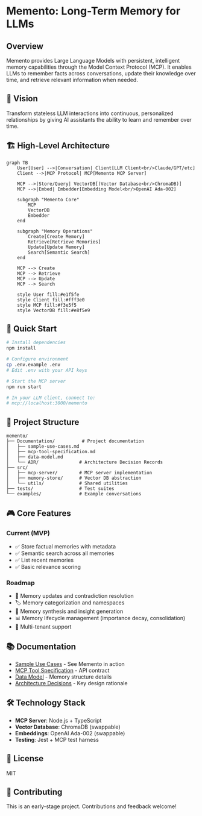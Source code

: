 # Memento: Long-Term Memory for LLMs

## Overview
Memento provides Large Language Models with persistent, intelligent memory capabilities through the Model Context Protocol (MCP). It enables LLMs to remember facts across conversations, update their knowledge over time, and retrieve relevant information when needed.

## 🎯 Vision
Transform stateless LLM interactions into continuous, personalized relationships by giving AI assistants the ability to learn and remember over time.

## 🏗️ High-Level Architecture

```mermaid
graph TB
    User[User] -->|Conversation| Client[LLM Client<br/>Claude/GPT/etc]
    Client -->|MCP Protocol| MCP[Memento MCP Server]
    
    MCP -->|Store/Query| VectorDB[(Vector Database<br/>ChromaDB)]
    MCP -->|Embed| Embedder[Embedding Model<br/>OpenAI Ada-002]
    
    subgraph "Memento Core"
        MCP
        VectorDB
        Embedder
    end
    
    subgraph "Memory Operations"
        Create[Create Memory]
        Retrieve[Retrieve Memories]
        Update[Update Memory]
        Search[Semantic Search]
    end
    
    MCP --> Create
    MCP --> Retrieve
    MCP --> Update
    MCP --> Search
    
    style User fill:#e1f5fe
    style Client fill:#fff3e0
    style MCP fill:#f3e5f5
    style VectorDB fill:#e8f5e9
```

## 🚀 Quick Start

```bash
# Install dependencies
npm install

# Configure environment
cp .env.example .env
# Edit .env with your API keys

# Start the MCP server
npm run start

# In your LLM client, connect to:
# mcp://localhost:3000/memento
```

## 📁 Project Structure

```
memento/
├── Documentation/          # Project documentation
│   ├── sample-use-cases.md
│   ├── mcp-tool-specification.md
│   ├── data-model.md
│   └── ADR/               # Architecture Decision Records
├── src/
│   ├── mcp-server/        # MCP server implementation
│   ├── memory-store/      # Vector DB abstraction
│   └── utils/             # Shared utilities
├── tests/                 # Test suites
└── examples/              # Example conversations
```

## 🎮 Core Features

### Current (MVP)
- ✅ Store factual memories with metadata
- ✅ Semantic search across all memories
- ✅ List recent memories
- ✅ Basic relevance scoring

### Roadmap
- 🔄 Memory updates and contradiction resolution
- 🏷️ Memory categorization and namespaces  
- 🧠 Memory synthesis and insight generation
- 📊 Memory lifecycle management (importance decay, consolidation)
- 🔐 Multi-tenant support

## 📚 Documentation

- [Sample Use Cases](Documentation/sample-use-cases.md) - See Memento in action
- [MCP Tool Specification](Documentation/mcp-tool-specification.md) - API contract
- [Data Model](Documentation/data-model.md) - Memory structure details
- [Architecture Decisions](Documentation/ADR/) - Key design rationale

## 🛠️ Technology Stack

- **MCP Server**: Node.js + TypeScript
- **Vector Database**: ChromaDB (swappable)
- **Embeddings**: OpenAI Ada-002 (swappable)
- **Testing**: Jest + MCP test harness

## 📝 License

MIT

## 🤝 Contributing

This is an early-stage project. Contributions and feedback welcome!
